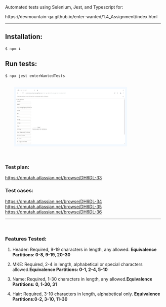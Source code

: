 <p>Automated tests using Selenium, Jest, and Typescript for:</p> <a>https://devmountain-qa.github.io/enter-wanted/1.4_Assignment/index.html</a>



---------------------------------------------------------

<h2>Installation:</h2>

```console
$ npm i
```

<h2>Run tests:</h2>

```console
$ npx jest enterWantedTests
```
<img style="margin: 1em 1em 0 2em; border: .5em solid aliceblue; border-radius: .24em; filter: opacity(0.8);" width="70%" src="test.gif"></img>

<br/>
<h3>Test plan: </h3>


https://dmutah.atlassian.net/browse/DH6DL-33

<h3>Test cases:</h3>

https://dmutah.atlassian.net/browse/DH6DL-34<br/>
https://dmutah.atlassian.net/browse/DH6DL-35<br/>
https://dmutah.atlassian.net/browse/DH6DL-36<br/>
<hr/><br/>

<h3>Features Tested:</h3>

1. Header: Required, 9-19 characters in length, any allowed. <b>Equivalence Partitions: 0-8, 9-19, 20-30</b>

2. MKE: Required, 2-4 in length, alphabetical or special characters allowed.<b>Equivalence Partitions: 0-1, 2-4, 5-10</b>

3. Name: Required, 1-30 characters in length, any allowed.<b>Equivalence Partitions: 0, 1-30, 31</b>

4. Hair: Required, 3-10 characters in length, alphabetical only. <b>Equivalence Partitions:0-2, 3-10, 11-30</b>





